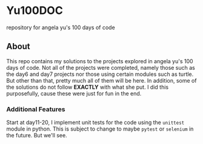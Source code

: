 # Yu100DOC
repository for angela yu's 100 days of code

## About 

This repo contains my solutions to the projects explored in angela yu's 100 days of code. Not all of the projects were completed, namely those such as the day6 and day7 projects nor those using certain modules such as turtle. But other than that, pretty much all of them will be here. In addition, some of the solutions do not follow **EXACTLY** with what she put. I did this purposefully, cause these were just for fun in the end.

### Additional Features

Start at day11-20, I implement unit tests for the code using the `unittest` module in python. This is subject to change to maybe `pytest` or `selenium` in the future. But we'll see. 
